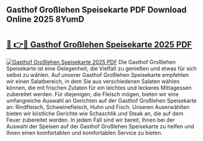 ## Gasthof Großlehen Speisekarte PDF Download Online 2025 8YumD

# <h2><a href="http://gc99etf.nevu.top/?p=Gasthof+Gro%c3%9flehen+Speisekarte">🔗 👉🔴 Gasthof Großlehen Speisekarte 2025 PDF</a></h2>

[![Gasthof Großlehen Speisekarte 2025 PDF](https://i.imgur.com/dBaPXMq.png)](http://gc99etf.nevu.top/?p=Gasthof+Gro%c3%9flehen+Speisekarte)
Die Gasthof Großlehen Speisekarte ist eine Gelegenheit, die Vielfalt zu genießen und etwas für sich selbst zu wählen. Auf unserer Gasthof Großlehen Speisekarte empfehlen wir einen Salatbereich, in dem Sie aus verschiedenen Salaten wählen können, die mit frischen Zutaten für ein leichtes und leckeres Mittagessen zubereitet werden. Für diejenigen, die Fleisch mögen, bieten wir eine umfangreiche Auswahl an Gerichten auf der Gasthof Großlehen Speisekarte an: Rindfleisch, Schweinefleisch, Huhn und Fisch. Unseren Auserwählten bieten wir köstliche Gerichte wie Schaschlik und Steak an, die auf dem Feuer zubereitet werden. In jedem Fall sind wir bereit, Ihnen bei der Auswahl der Speisen auf der Gasthof Großlehen Speisekarte zu helfen und Ihnen einen komfortablen und komfortablen Service zu bieten.
